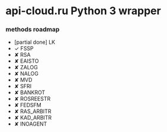 # api-cloud.ru Python 3 wrapper
### methods roadmap
- [partial done] LK
- ✓ FSSP 
- ✘ RSA
- ✘ EAISTO
- ✘ ZALOG
- ✘ NALOG
- ✘ MVD
- ✘ SFRI
- ✘ BANKROT
- ✘ ROSREESTR
- ✘ FEDSFM
- ✘ RAS_ARBITR
- ✘ KAD_ARBITR
- ✘ INOAGENT